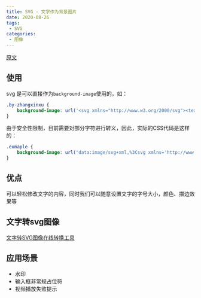 ```yaml
---
title: SVG - 文字作为背景图片
date: 2020-08-26
tags:
 - SVG
categories: 
 - 图像
---
```


[原文](https://www.zhangxinxu.com/wordpress/2020/10/text-as-css-background-image/?shrink=1)

## 使用

svg 是可以直接作为`background-image`使用的，如：

```css
.by-zhangxinxu {
    background-image: url('<svg xmlns="http://www.w3.org/2000/svg"><text>文字内容</text></svg>');
}
```

由于安全性限制，目前需要对部分字符进行转义，因此，实际的CSS代码是这样的：

```css
.exmaple {
    background-image: url("data:image/svg+xml,%3Csvg xmlns='http://www.w3.org/2000/svg'%3E%3Ctext%3E文字内容%3C/text%3E%3C/svg%3E");
}
```



## 优点

可以轻松修改文字的内容，同时我们可以随意设置文字的字号大小，颜色、描边效果等



## 文字转svg图像

[文字转SVG图像在线转换工具](https://www.zhangxinxu.com/sp/svg-text.php)



## 应用场景

- 水印
- 输入框非常规占位符
- 视频播放失败提示